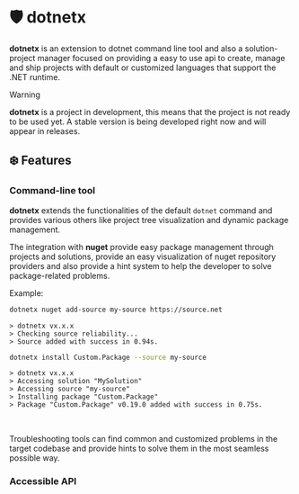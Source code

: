 # 🛡 dotnetx

**dotnetx** is an extension to dotnet command line tool and also a solution-project manager focused on providing a easy to use api to create, manage and ship projects with default or customized languages that support the .NET runtime.

> [!WARNING]
>
> **dotnetx** is a project in development, this means that the project is not ready to be used yet. A stable version is being developed right now and will appear in releases.

## ❄️ Features

### Command-line tool

**dotnetx** extends the functionalities of the default `dotnet` command and provides various others like project tree visualization and dynamic package management. 

The integration with **nuget** provide easy package management through projects and solutions, provide an easy visualization of nuget repository providers and also provide a hint system to help the developer to solve package-related problems. 

Example:

```bash
dotnetx nuget add-source my-source https://source.net
```
```
> dotnetx vx.x.x
> Checking source reliability...
> Source added with success in 0.94s.
```

```bash
dotnetx install Custom.Package --source my-source
```

```
> dotnetx vx.x.x
> Accessing solution "MySolution"
> Accessing source "my-source"
> Installing package "Custom.Package"
> Package "Custom.Package" v0.19.0 added with success in 0.75s.
```

<br>


Troubleshooting tools can find common and customized problems in the target codebase and provide hints to solve them in the most seamless possible way.

### Accessible API


 
### 
 
